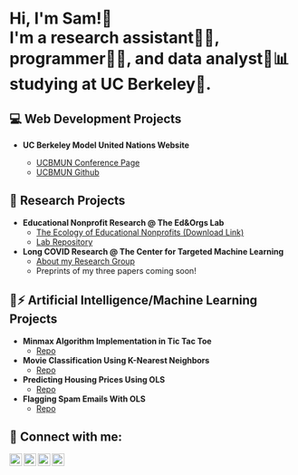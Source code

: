 <h1>Hi, I'm Sam!👋 <br>I'm a research assistant🧑‍🔬, programmer👨‍💻, and data analyst🤵📊 studying at UC Berkeley🌉. </h1>

<h2>💻 Web Development Projects</h2>

- <b>UC Berkeley Model United Nations Website</b><div>
  - [UCBMUN Conference Page](https://ucbmun.com/)
  - [UCBMUN Github](https://github.com/UCBMUN/ucbmun.github.io)</div>

<h2>🔬 Research Projects</h2>

- <b>Educational Nonprofit Research @ The Ed&amp;Orgs Lab</b>
  - [The Ecology of Educational Nonprofits (Download Link)](https://osf.io/download/66d30c715855ae4ec17992ae/)
  - [Lab Repository](https://github.com/daniellancet/Ed_Org_Ecology)
- <b>Long COVID Research @ The Center for Targeted Machine Learning</b>
  - [About my Research Group](https://publichealth.berkeley.edu/covid-19/berkeley-research-teams-wins-prize-for-long-covid-prediction-model)
  - Preprints of my three papers coming soon!

<h2>🧠⚡ Artificial Intelligence/Machine Learning Projects</h2>

- <b>Minmax Algorithm Implementation in Tic Tac Toe</b>
  - [Repo](https://github.com/wlinchiun9gmailcom/tictactoe)
- <b>Movie Classification Using K-Nearest Neighbors</b>
  - [Repo](https://github.com/wlinchiun9gmailcom/movieclassification) 
- <b>Predicting Housing Prices Using OLS</b>
  - [Repo]()
- <b>Flagging Spam Emails With OLS</b>
  - [Repo]()

<h2> 🤳 Connect with me:</h2>

[<img align="left" alt="JoshMadakor | YouTube" width="22px" src="https://cdn.jsdelivr.net/npm/simple-icons@v3/icons/youtube.svg" />][youtube]
[<img align="left" alt="JoshMadakor | Twitter" width="22px" src="https://cdn.jsdelivr.net/npm/simple-icons@v3/icons/twitter.svg" />][twitter]
[<img align="left" alt="JoshMadakor | LinkedIn" width="22px" src="https://cdn.jsdelivr.net/npm/simple-icons@v3/icons/linkedin.svg" />][linkedin]
[<img align="left" alt="JoshMadakor | Instagram" width="22px" src="https://cdn.jsdelivr.net/npm/simple-icons@v3/icons/instagram.svg" />][instagram]

[twitter]: https://twitter.com/joshmadakor
[youtube]: https://www.youtube.com/c/joshmadakor
[instagram]: https://www.instagram.com/joshmadakor/
[linkedin]: https://linkedin.com/in/joshmadakor

